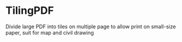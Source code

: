 # TilingPDF
Divide large PDF into tiles on multiple page to allow print on small-size paper, suit for map and civil drawing
